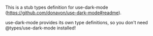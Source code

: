 This is a stub types definition for use-dark-mode (https://github.com/donavon/use-dark-mode#readme).

use-dark-mode provides its own type definitions, so you don't need @types/use-dark-mode installed!